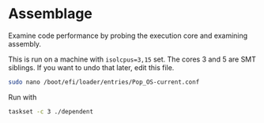 # Assemblage

Examine code performance by probing the execution core and examining assembly.

This is run on a machine with `isolcpus=3,15` set. The cores 3 and 5 are SMT siblings.
If you want to undo that later, edit this file.
```bash
sudo nano /boot/efi/loader/entries/Pop_OS-current.conf
```

Run with
```bash
taskset -c 3 ./dependent
```
